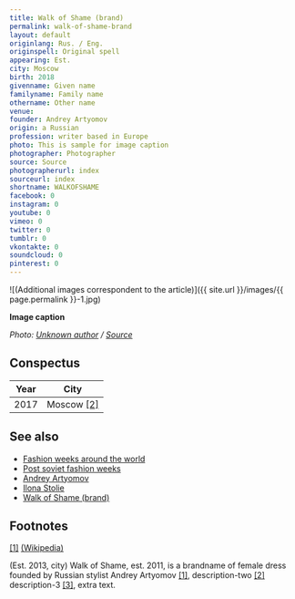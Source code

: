 ```yaml
---
title: Walk of Shame (brand)
permalink: walk-of-shame-brand
layout: default
originlang: Rus. / Eng.
originspell: Original spell
appearing: Est.
city: Moscow
birth: 2018
givenname: Given name
familyname: Family name
othername: Other name
venue:
founder: Andrey Artyomov
origin: a Russian
profession: writer based in Europe
photo: This is sample for image caption
photographer: Photographer
source: Source
photographerurl: index
sourceurl: index
shortname: WALKOFSHAME
facebook: 0
instagram: 0
youtube: 0
vimeo: 0
twitter: 0
tumblr: 0
vkontakte: 0
soundcloud: 0
pinterest: 0
---
```


<!---
To edit top block see
icon "Meta Data"
on right menu
Full edit instructions
indexmod.gq/edit
-->

![(Additional images correspondent to the article)]({{ site.url }}/images/{{ page.permalink }}-1.jpg)

**Image caption**

*Photo: [Unknown author](index) / [Source](index)*

## Сonspectus

|Year|City|
|-|-|
|2017|Moscow <span id="a2">[\[2\]](#f2)</span>|

## See also

+ [Fashion weeks around the world](fashion-weeks-around-the-world)
+ [Post soviet fashion weeks](post-soviet-fashion-weeks)
+ [Andrey Artyomov](artyomov-andrey)
+ [Ilona Stolie](Stolie-Ilona)
+ [Walk of Shame (brand)](walk-of-shame-brand)

## Footnotes

[[1]](#a1) <span id="f1"></span> [(Wikipedia)](index)


(Est. 2013, city) Walk of Shame, est. 2011, is a brandname of female dress founded by Russian stylist Andrey Artyomov <span id="a1">[\[1\]](#f1)</span>, description-two <span id="a2">[\[2\]](#f2)</span> description-3 <span id="a3">[\[3\]](#f3)</span>, extra text.
